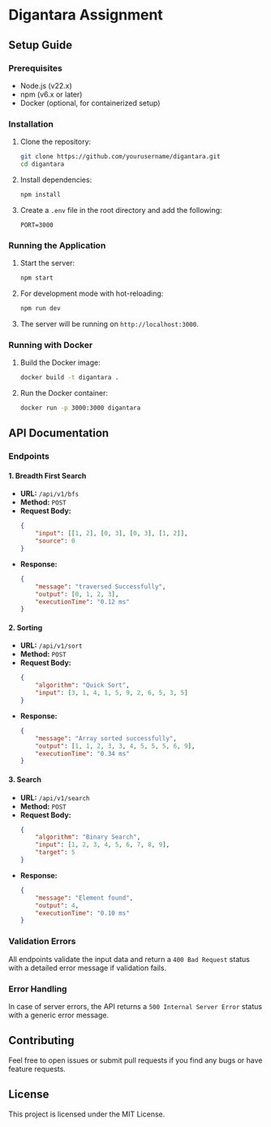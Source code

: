 # Digantara Assignment
## Setup Guide

### Prerequisites
- Node.js (v22.x)
- npm (v6.x or later)
- Docker (optional, for containerized setup)

### Installation

1. Clone the repository:
    ```sh
    git clone https://github.com/yourusername/digantara.git
    cd digantara
    ```

2. Install dependencies:
    ```sh
    npm install
    ```

3. Create a `.env` file in the root directory and add the following:
    ```env
    PORT=3000
    ```

### Running the Application

1. Start the server:
    ```sh
    npm start
    ```

2. For development mode with hot-reloading:
    ```sh
    npm run dev
    ```

3. The server will be running on `http://localhost:3000`.

### Running with Docker

1. Build the Docker image:
    ```sh
    docker build -t digantara .
    ```

2. Run the Docker container:
    ```sh
    docker run -p 3000:3000 digantara
    ```

## API Documentation

### Endpoints

#### 1. Breadth First Search
- **URL:** `/api/v1/bfs`
- **Method:** `POST`
- **Request Body:**
    ```json
    {
        "input": [[1, 2], [0, 3], [0, 3], [1, 2]],
        "source": 0
    }
    ```
- **Response:**
    ```json
    {
        "message": "traversed Successfully",
        "output": [0, 1, 2, 3],
        "executionTime": "0.12 ms"
    }
    ```

#### 2. Sorting
- **URL:** `/api/v1/sort`
- **Method:** `POST`
- **Request Body:**
    ```json
    {
        "algorithm": "Quick Sort",
        "input": [3, 1, 4, 1, 5, 9, 2, 6, 5, 3, 5]
    }
    ```
- **Response:**
    ```json
    {
        "message": "Array sorted successfully",
        "output": [1, 1, 2, 3, 3, 4, 5, 5, 5, 6, 9],
        "executionTime": "0.34 ms"
    }
    ```

#### 3. Search
- **URL:** `/api/v1/search`
- **Method:** `POST`
- **Request Body:**
    ```json
    {
        "algorithm": "Binary Search",
        "input": [1, 2, 3, 4, 5, 6, 7, 8, 9],
        "target": 5
    }
    ```
- **Response:**
    ```json
    {
        "message": "Element found",
        "output": 4,
        "executionTime": "0.10 ms"
    }
    ```

### Validation Errors
All endpoints validate the input data and return a `400 Bad Request` status with a detailed error message if validation fails.

### Error Handling
In case of server errors, the API returns a `500 Internal Server Error` status with a generic error message.

## Contributing
Feel free to open issues or submit pull requests if you find any bugs or have feature requests.

## License
This project is licensed under the MIT License.